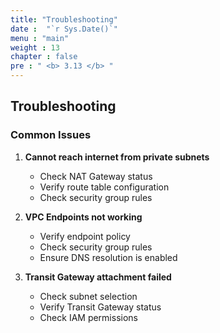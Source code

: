 ```yaml
---
title: "Troubleshooting"
date :  "`r Sys.Date()`" 
menu : "main"
weight : 13
chapter : false
pre : " <b> 3.13 </b> "
---
```


## Troubleshooting

### Common Issues

1. **Cannot reach internet from private subnets**
   - Check NAT Gateway status
   - Verify route table configuration
   - Check security group rules

2. **VPC Endpoints not working**
   - Verify endpoint policy
   - Check security group rules
   - Ensure DNS resolution is enabled

3. **Transit Gateway attachment failed**
   - Check subnet selection
   - Verify Transit Gateway status
   - Check IAM permissions

